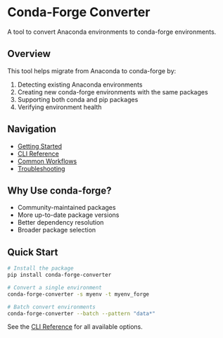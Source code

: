 # Conda-Forge Converter

A tool to convert Anaconda environments to conda-forge environments.

## Overview

This tool helps migrate from Anaconda to conda-forge by:

1. Detecting existing Anaconda environments
1. Creating new conda-forge environments with the same packages
1. Supporting both conda and pip packages
1. Verifying environment health

## Navigation

- [Getting Started](user/getting-started.md)
- [CLI Reference](user/cli-reference.md)
- [Common Workflows](user/workflows.md)
- [Troubleshooting](user/troubleshooting.md)

## Why Use conda-forge?

- Community-maintained packages
- More up-to-date package versions
- Better dependency resolution
- Broader package selection

## Quick Start

```bash
# Install the package
pip install conda-forge-converter

# Convert a single environment
conda-forge-converter -s myenv -t myenv_forge

# Batch convert environments
conda-forge-converter --batch --pattern "data*"
```

See the [CLI Reference](user/cli-reference.md) for all available options.
